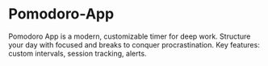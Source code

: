 # Pomodoro-App
Pomodoro App is a modern, customizable timer for deep work. Structure your day with focused and breaks to conquer procrastination. Key features: custom intervals, session tracking, alerts.

